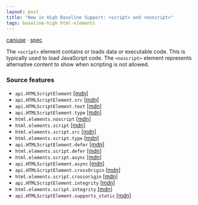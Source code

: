 ```yaml
---
layout: post
title: "New in High Baseline Support: <script> and <noscript>"
tags: baseline-high html-elements
---
```


[caniuse](https://caniuse.com/?search=script) · [spec](https://html.spec.whatwg.org/multipage/scripting.html#script)

The `<script>` element contains or loads data or executable code. This is typically used to load JavaScript code. The `<noscript>` element represents alternative content to show when scripting is not allowed.

### Source features

- ``api.HTMLScriptElement`` [[mdn]](https://developer.mozilla.org/en-US/search?q=api.HTMLScriptElement)
- ``api.HTMLScriptElement.src`` [[mdn]](https://developer.mozilla.org/en-US/search?q=api.HTMLScriptElement.src)
- ``api.HTMLScriptElement.text`` [[mdn]](https://developer.mozilla.org/en-US/search?q=api.HTMLScriptElement.text)
- ``api.HTMLScriptElement.type`` [[mdn]](https://developer.mozilla.org/en-US/search?q=api.HTMLScriptElement.type)
- ``html.elements.noscript`` [[mdn]](https://developer.mozilla.org/en-US/search?q=html.elements.noscript)
- ``html.elements.script`` [[mdn]](https://developer.mozilla.org/en-US/search?q=html.elements.script)
- ``html.elements.script.src`` [[mdn]](https://developer.mozilla.org/en-US/search?q=html.elements.script.src)
- ``html.elements.script.type`` [[mdn]](https://developer.mozilla.org/en-US/search?q=html.elements.script.type)
- ``api.HTMLScriptElement.defer`` [[mdn]](https://developer.mozilla.org/en-US/search?q=api.HTMLScriptElement.defer)
- ``html.elements.script.defer`` [[mdn]](https://developer.mozilla.org/en-US/search?q=html.elements.script.defer)
- ``html.elements.script.async`` [[mdn]](https://developer.mozilla.org/en-US/search?q=html.elements.script.async)
- ``api.HTMLScriptElement.async`` [[mdn]](https://developer.mozilla.org/en-US/search?q=api.HTMLScriptElement.async)
- ``api.HTMLScriptElement.crossOrigin`` [[mdn]](https://developer.mozilla.org/en-US/search?q=api.HTMLScriptElement.crossOrigin)
- ``html.elements.script.crossorigin`` [[mdn]](https://developer.mozilla.org/en-US/search?q=html.elements.script.crossorigin)
- ``api.HTMLScriptElement.integrity`` [[mdn]](https://developer.mozilla.org/en-US/search?q=api.HTMLScriptElement.integrity)
- ``html.elements.script.integrity`` [[mdn]](https://developer.mozilla.org/en-US/search?q=html.elements.script.integrity)
- ``api.HTMLScriptElement.supports_static`` [[mdn]](https://developer.mozilla.org/en-US/search?q=api.HTMLScriptElement.supports_static)
